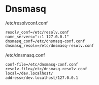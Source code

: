 # Dnsmasq

/etc/resolvconf.conf
```
resolv_conf=/etc/resolv.conf
name_servers="::1 127.0.0.1"
dnsmasq_conf=/etc/dnsmasq-conf.conf
dnsmasq_resolv=/etc/dnsmasq-resolv.conf
```

/etc/dnsmasq.conf
```
conf-file=/etc/dnsmasq-conf.conf
resolv-file=/etc/dnsmasq-resolv.conf
local=/dev.localhost/
address=/dev.localhost/127.0.0.1
```
